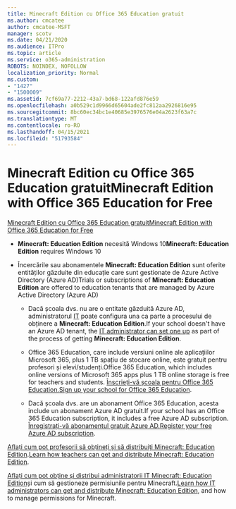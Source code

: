 ```yaml
---
title: Minecraft Edition cu Office 365 Education gratuit
ms.author: cmcatee
author: cmcatee-MSFT
manager: scotv
ms.date: 04/21/2020
ms.audience: ITPro
ms.topic: article
ms.service: o365-administration
ROBOTS: NOINDEX, NOFOLLOW
localization_priority: Normal
ms.custom:
- "1427"
- "1500009"
ms.assetid: 7cf69a77-2212-43a7-bd68-122afd876e59
ms.openlocfilehash: a0b529c1d9966d65604ade2fc812aa2926816e95
ms.sourcegitcommit: 8bc60ec34bc1e40685e3976576e04a2623f63a7c
ms.translationtype: MT
ms.contentlocale: ro-RO
ms.lasthandoff: 04/15/2021
ms.locfileid: "51793584"
---
```

# <a name="minecraft-edition-with-office-365-education-for-free"></a><span data-ttu-id="e9d15-102">Minecraft Edition cu Office 365 Education gratuit</span><span class="sxs-lookup"><span data-stu-id="e9d15-102">Minecraft Edition with Office 365 Education for Free</span></span>

[<span data-ttu-id="e9d15-103">Minecraft Edition cu Office 365 Education gratuit</span><span class="sxs-lookup"><span data-stu-id="e9d15-103">Minecraft Edition with Office 365 Education for Free</span></span>](https://docs.microsoft.com/education/windows/get-minecraft-for-education)
  
- <span data-ttu-id="e9d15-104">**Minecraft: Education Edition** necesită Windows 10</span><span class="sxs-lookup"><span data-stu-id="e9d15-104">**Minecraft: Education Edition** requires Windows 10</span></span>

- <span data-ttu-id="e9d15-105">Încercările sau abonamentele **Minecraft: Education Edition** sunt oferite entităților găzduite din educație care sunt gestionate de Azure Active Directory (Azure AD)</span><span class="sxs-lookup"><span data-stu-id="e9d15-105">Trials or subscriptions of **Minecraft: Education Edition** are offered to education tenants that are managed by Azure Active Directory (Azure AD)</span></span>

  - <span data-ttu-id="e9d15-106">Dacă școala dvs. nu are o entitate găzduită Azure AD, administratorul [IT](https://docs.microsoft.com/education/windows/school-get-minecraft) poate configura una ca parte a procesului de obținere a **Minecraft: Education Edition**.</span><span class="sxs-lookup"><span data-stu-id="e9d15-106">If your school doesn't have an Azure AD tenant, the [IT administrator can set one up](https://docs.microsoft.com/education/windows/school-get-minecraft) as part of the process of getting **Minecraft: Education Edition**.</span></span>

  - <span data-ttu-id="e9d15-107">Office 365 Education, care include versiuni online ale aplicațiilor Microsoft 365, plus 1 TB spațiu de stocare online, este gratuit pentru profesori și elevi/studenți.</span><span class="sxs-lookup"><span data-stu-id="e9d15-107">Office 365 Education, which includes online versions of Microsoft 365 apps plus 1 TB online storage is free for teachers and students.</span></span> <span data-ttu-id="e9d15-108">[Înscrieți-vă școala pentru Office 365 Education.](https://www.microsoft.com/education/products/office)</span><span class="sxs-lookup"><span data-stu-id="e9d15-108">[Sign up your school for Office 365 Education](https://www.microsoft.com/education/products/office).</span></span>

  - <span data-ttu-id="e9d15-109">Dacă școala dvs. are un abonament Office 365 Education, acesta include un abonament Azure AD gratuit.</span><span class="sxs-lookup"><span data-stu-id="e9d15-109">If your school has an Office 365 Education subscription, it includes a free Azure AD subscription.</span></span> <span data-ttu-id="e9d15-110">[Înregistrați-vă abonamentul gratuit Azure AD.](https://msdn.microsoft.com/library/windows/hardware/mt703369%28v=vs.85%29.aspx)</span><span class="sxs-lookup"><span data-stu-id="e9d15-110">[Register your free Azure AD subscription](https://msdn.microsoft.com/library/windows/hardware/mt703369%28v=vs.85%29.aspx).</span></span>

<span data-ttu-id="e9d15-111">[Aflați cum pot profesorii să obțineți și să distribuiți Minecraft: Education Edition](https://docs.microsoft.com/education/windows/teacher-get-minecraft).</span><span class="sxs-lookup"><span data-stu-id="e9d15-111">[Learn how teachers can get and distribute Minecraft: Education Edition](https://docs.microsoft.com/education/windows/teacher-get-minecraft).</span></span>
  
<span data-ttu-id="e9d15-112">[Aflați cum pot obține și distribui administratorii IT Minecraft: Education Edition](https://docs.microsoft.com/education/windows/school-get-minecraft)și cum să gestioneze permisiunile pentru Minecraft.</span><span class="sxs-lookup"><span data-stu-id="e9d15-112">[Learn how IT administrators can get and distribute Minecraft: Education Edition](https://docs.microsoft.com/education/windows/school-get-minecraft), and how to manage permissions for Minecraft.</span></span>